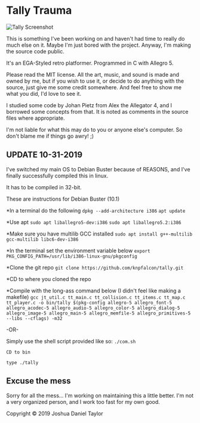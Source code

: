 Tally Trauma
============

![Tally Screenshot](http://suitorgames.com/images/tallyt.png)

This is something I've been working on and haven't had time to
really do much else on it. Maybe I'm just bored with the project.
Anyway, I'm making the source code public.

It's an EGA-Styled retro platformer. Programmed in C with Allegro 5.

Please read the MIT license. All the art, music, and sound is made and owned 
by me, but if you wish to use it, or decide to do anything with the source, 
just give me some credit somewhere. And feel free to show me what you did,
I'd love to see it. 

I studied some code by Johan Pietz from Alex the Allegator 4, and I 
borrowed some concepts from that. It is noted as comments in the 
source files where appropriate.

I'm not liable for what this may do to you or anyone else's computer. So
don't blame me if things go awry! ;)

UPDATE 10-31-2019
-----------------
I've switched my main OS to Debian Buster because of REASONS, 
and I've finally successfully compiled this in linux. 

It has to be compiled in 32-bit.

These are instructions for Debian Buster (10.1)

*In a terminal do the following
`dpkg --add-architecture i386`
`apt update`

*Use apt 
`sudo apt liballegro5-dev:i386`
`sudo apt liballegro5.2:i386`

*Make sure you have multilib GCC installed
`sudo apt install g++-multilib gcc-multilib libc6-dev-i386`

*In the terminal set the environment variable below
`export PKG_CONFIG_PATH=/usr/lib/i386-linux-gnu/pkgconfig`

*Clone the git repo
`git clone https://github.com/knpfalcon/tally.git`

*CD to where you cloned the repo

*Compile with the long-ass command below (I didn't feel like making a makefile)
`gcc jt_util.c tt_main.c tt_collision.c tt_items.c tt_map.c tt_player.c -o bin/tally $(pkg-config allegro-5 allegro_font-5 allegro_acodec-5 allegro_audio-5 allegro_color-5 allegro_dialog-5 allegro_image-5 allegro_main-5 allegro_memfile-5 allegro_primitives-5  --libs --cflags) -m32`

-OR-

Simply use the shell script provided like so: `./com.sh`

`CD to bin`

`type ./tally`

Excuse the mess
---------------
Sorry for all the mess... I'm working on maintaining this a little better.
I'm not a very organized person, and I work too fast for my own good.


Copyright © 2019 Joshua Daniel Taylor